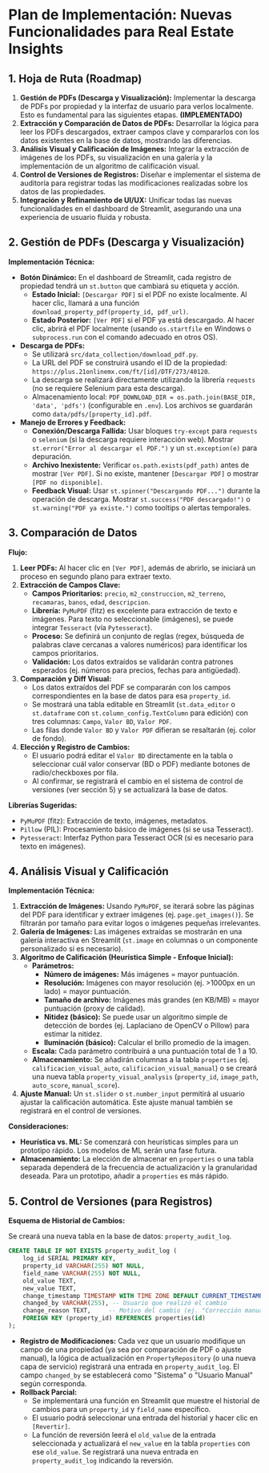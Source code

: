 # Plan de Implementación: Nuevas Funcionalidades para Real Estate Insights

## 1. Hoja de Ruta (Roadmap)

1.  **Gestión de PDFs (Descarga y Visualización):** Implementar la descarga de PDFs por propiedad y la interfaz de usuario para verlos localmente. Esto es fundamental para las siguientes etapas. **(IMPLEMENTADO)**
2.  **Extracción y Comparación de Datos de PDFs:** Desarrollar la lógica para leer los PDFs descargados, extraer campos clave y compararlos con los datos existentes en la base de datos, mostrando las diferencias.
3.  **Análisis Visual y Calificación de Imágenes:** Integrar la extracción de imágenes de los PDFs, su visualización en una galería y la implementación de un algoritmo de calificación visual.
4.  **Control de Versiones de Registros:** Diseñar e implementar el sistema de auditoría para registrar todas las modificaciones realizadas sobre los datos de las propiedades.
5.  **Integración y Refinamiento de UI/UX:** Unificar todas las nuevas funcionalidades en el dashboard de Streamlit, asegurando una una experiencia de usuario fluida y robusta.

## 2. Gestión de PDFs (Descarga y Visualización)

**Implementación Técnica:**

*   **Botón Dinámico:** En el dashboard de Streamlit, cada registro de propiedad tendrá un `st.button` que cambiará su etiqueta y acción.
    *   **Estado Inicial:** `[Descargar PDF]` si el PDF no existe localmente. Al hacer clic, llamará a una función `download_property_pdf(property_id, pdf_url)`.
    *   **Estado Posterior:** `[Ver PDF]` si el PDF ya está descargado. Al hacer clic, abrirá el PDF localmente (usando `os.startfile` en Windows o `subprocess.run` con el comando adecuado en otros OS).
*   **Descarga de PDFs:**
    *   Se utilizará `src/data_collection/download_pdf.py`.
    *   La URL del PDF se construirá usando el ID de la propiedad: `https://plus.21onlinemx.com/ft/[id]/DTF/273/40120`.
    *   La descarga se realizará directamente utilizando la librería `requests` (no se requiere Selenium para esta descarga).
    *   Almacenamiento local: `PDF_DOWNLOAD_DIR = os.path.join(BASE_DIR, 'data', 'pdfs')` (configurable en `.env`). Los archivos se guardarán como `data/pdfs/[property_id].pdf`.
*   **Manejo de Errores y Feedback:**
    *   **Conexión/Descarga Fallida:** Usar bloques `try-except` para `requests` o `selenium` (si la descarga requiere interacción web). Mostrar `st.error("Error al descargar el PDF.")` y un `st.exception(e)` para depuración.
    *   **Archivo Inexistente:** Verificar `os.path.exists(pdf_path)` antes de mostrar `[Ver PDF]`. Si no existe, mantener `[Descargar PDF]` o mostrar `[PDF no disponible]`.
    *   **Feedback Visual:** Usar `st.spinner("Descargando PDF...")` durante la operación de descarga. Mostrar `st.success("PDF descargado!")` o `st.warning("PDF ya existe.")` como tooltips o alertas temporales.

## 3. Comparación de Datos

**Flujo:**

1.  **Leer PDFs:** Al hacer clic en `[Ver PDF]`, además de abrirlo, se iniciará un proceso en segundo plano para extraer texto.
2.  **Extracción de Campos Clave:**
    *   **Campos Prioritarios:** `precio`, `m2_construccion`, `m2_terreno`, `recamaras`, `banos`, `edad`, `descripcion`.
    *   **Librería:** `PyMuPDF` (fitz) es excelente para extracción de texto e imágenes. Para texto no seleccionable (imágenes), se puede integrar `Tesseract` (vía `Pytesseract`).
    *   **Proceso:** Se definirá un conjunto de reglas (regex, búsqueda de palabras clave cercanas a valores numéricos) para identificar los campos prioritarios.
    *   **Validación:** Los datos extraídos se validarán contra patrones esperados (ej. números para precios, fechas para antigüedad).
3.  **Comparación y Diff Visual:**
    *   Los datos extraídos del PDF se compararán con los campos correspondientes en la base de datos para esa `property_id`.
    *   Se mostrará una tabla editable en Streamlit (`st.data_editor` o `st.dataframe` con `st.column_config.TextColumn` para edición) con tres columnas: `Campo`, `Valor BD`, `Valor PDF`.
    *   Las filas donde `Valor BD` y `Valor PDF` difieran se resaltarán (ej. color de fondo).
4.  **Elección y Registro de Cambios:**
    *   El usuario podrá editar el `Valor BD` directamente en la tabla o seleccionar cuál valor conservar (BD o PDF) mediante botones de radio/checkboxes por fila.
    *   Al confirmar, se registrará el cambio en el sistema de control de versiones (ver sección 5) y se actualizará la base de datos.

**Librerías Sugeridas:**

*   `PyMuPDF` (fitz): Extracción de texto, imágenes, metadatos.
*   `Pillow` (PIL): Procesamiento básico de imágenes (si se usa Tesseract).
*   `Pytesseract`: Interfaz Python para Tesseract OCR (si es necesario para texto en imágenes).

## 4. Análisis Visual y Calificación

**Implementación Técnica:**

1.  **Extracción de Imágenes:** Usando `PyMuPDF`, se iterará sobre las páginas del PDF para identificar y extraer imágenes (ej. `page.get_images()`). Se filtrarán por tamaño para evitar logos o imágenes pequeñas irrelevantes.
2.  **Galería de Imágenes:** Las imágenes extraídas se mostrarán en una galería interactiva en Streamlit (`st.image` en columnas o un componente personalizado si es necesario).
3.  **Algoritmo de Calificación (Heurística Simple - Enfoque Inicial):**
    *   **Parámetros:**
        *   **Número de imágenes:** Más imágenes = mayor puntuación.
        *   **Resolución:** Imágenes con mayor resolución (ej. >1000px en un lado) = mayor puntuación.
        *   **Tamaño de archivo:** Imágenes más grandes (en KB/MB) = mayor puntuación (proxy de calidad).
        *   **Nitidez (básico):** Se puede usar un algoritmo simple de detección de bordes (ej. Laplaciano de OpenCV o Pillow) para estimar la nitidez.
        *   **Iluminación (básico):** Calcular el brillo promedio de la imagen.
    *   **Escala:** Cada parámetro contribuirá a una puntuación total de 1 a 10.
    *   **Almacenamiento:** Se añadirán columnas a la tabla `properties` (ej. `calificacion_visual_auto`, `calificacion_visual_manual`) o se creará una nueva tabla `property_visual_analysis` (`property_id`, `image_path`, `auto_score`, `manual_score`).
4.  **Ajuste Manual:** Un `st.slider` o `st.number_input` permitirá al usuario ajustar la calificación automática. Este ajuste manual también se registrará en el control de versiones.

**Consideraciones:**

*   **Heurística vs. ML:** Se comenzará con heurísticas simples para un prototipo rápido. Los modelos de ML serán una fase futura.
*   **Almacenamiento:** La elección de almacenar en `properties` o una tabla separada dependerá de la frecuencia de actualización y la granularidad deseada. Para un prototipo, añadir a `properties` es más rápido.

## 5. Control de Versiones (para Registros)

**Esquema de Historial de Cambios:**

Se creará una nueva tabla en la base de datos: `property_audit_log`.

```sql
CREATE TABLE IF NOT EXISTS property_audit_log (
    log_id SERIAL PRIMARY KEY,
    property_id VARCHAR(255) NOT NULL,
    field_name VARCHAR(255) NOT NULL,
    old_value TEXT,
    new_value TEXT,
    change_timestamp TIMESTAMP WITH TIME ZONE DEFAULT CURRENT_TIMESTAMP,
    changed_by VARCHAR(255), -- Usuario que realizó el cambio
    change_reason TEXT,     -- Motivo del cambio (ej. "Corrección manual", "Actualización por PDF")
    FOREIGN KEY (property_id) REFERENCES properties(id)
);
```

*   **Registro de Modificaciones:** Cada vez que un usuario modifique un campo de una propiedad (ya sea por comparación de PDF o ajuste manual), la lógica de actualización en `PropertyRepository` (o una nueva capa de servicio) registrará una entrada en `property_audit_log`. El campo `changed_by` se establecerá como "Sistema" o "Usuario Manual" según corresponda.
*   **Rollback Parcial:**
    *   Se implementará una función en Streamlit que muestre el historial de cambios para un `property_id` y `field_name` específico.
    *   El usuario podrá seleccionar una entrada del historial y hacer clic en `[Revertir]`.
    *   La función de reversión leerá el `old_value` de la entrada seleccionada y actualizará el `new_value` en la tabla `properties` con ese `old_value`. Se registrará una nueva entrada en `property_audit_log` indicando la reversión.
